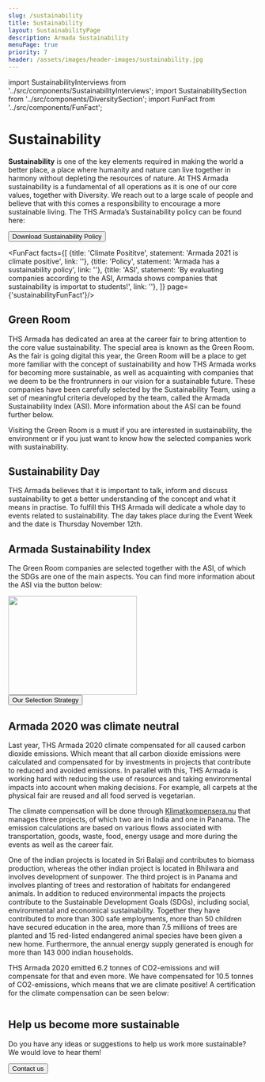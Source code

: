 ```yaml
---
slug: /sustainability
title: Sustainability
layout: SustainabilityPage
description: Armada Sustainability
menuPage: true
priority: 7
header: /assets/images/header-images/sustainability.jpg
---
```

import SustainabilityInterviews from '../src/components/SustainabilityInterviews'; 
import SustainabilitySection from '../src/components/DiversitySection';
import FunFact from '../src/components/FunFact';

<div className='sustainability-container'>

# Sustainability

   <p> <b id='sustainability-color'>Sustainability</b> is one of the key elements required in making the world a better place, a place where humanity and nature can live together in harmony without depleting the resources of nature. At THS Armada sustainability is a fundamental of all operations as it is one of our core values, together with Diversity. We reach out to a large scale of people and believe that with this comes a responsibility to encourage a more sustainable living. The THS Armada’s Sustainability policy can be found here: </p>

   <form id='submitForm' method='get' action='/assets/sustainability/Sustainability_Diversity-Policy.pdf'>
      <button type='submit'>Download Sustainability Policy</button>
   </form>

<SustainabilitySection left>

<FunFact facts={[
        {title: 'Climate Posititve', statement: 'Armada 2021 is climate positive', link: ''},
        {title: 'Policy', statement: 'Armada has a sustainability policy', link: ''},
        {title: 'ASI', statement: 'By evaluating companies according to the ASI, Armada shows companies that sustainability is importat to students!', link: ''},
      ]} page={'sustainabilityFunFact'}/>

## Green Room

   THS Armada has dedicated an area at the career fair to bring attention to the core value sustainability. The special area is known as the Green Room. As the fair is going digital this year, the Green Room will be a place to get more familiar with the concept of sustainability and how THS Armada works for becoming more sustainable, as well as acquainting with companies that we deem to be the frontrunners in our vision for a sustainable future. These companies have been carefully selected by the Sustainability Team, using a set of meaningful criteria developed by the team, called the Armada Sustainability Index (ASI). More information about the ASI can be found further below.

  Visiting the Green Room is a must if you are interested in sustainability, the environment or if you just want to know how the selected companies work with sustainability. <!--For this year there will also be some fun games in the Green Room! If you want to visit the virtual booths or get in touch with the companies remember to visit the digital fair at Graduateland.-->

</SustainabilitySection>
</div>

<div className='sustainability-day'>
   <div className='sustainability-container' style='padding-top: 0;'>

   <SustainabilitySection right>

## Sustainability Day

  THS Armada believes that it is important to talk, inform and discuss sustainability to get a better understanding of the concept and what it means in practise. To fulfill this THS Armada will dedicate a whole day to events related to sustainability. The day takes place during the Event Week and the date is Thursday November 12th.

   </SustainabilitySection>
   </div>
</div>

<div className='sustainability-container'>
<SustainabilitySection left>

## Armada Sustainability Index

The Green Room companies are selected together with the ASI, of which the SDGs are one of the main aspects. You can find more information about the ASI via the button below:

  <img alt='' className='background_Images middle' src='/assets/sustainability/ASI_criteria_small.jpg' height='200em' width='260em'/>
  <form id='submitForm' method='get' action='/assets/sustainability/ASI_criteria.jpg'>
     <button type='submit'>Our Selection Strategy</button>
  </form>

  </SustainabilitySection>

  <SustainabilitySection left>

  ## Armada 2020 was climate neutral

  Last year, THS Armada 2020 climate compensated for all caused carbon dioxide emissions. Which meant that all carbon dioxide emissions were calculated and compensated for by investments in projects that contribute to reduced and avoided emissions. In parallel with this, THS Armada is working hard with reducing the use of resources and taking environmental impacts into account when making decisions. For example, all carpets at the physical fair are reused and all food served is vegetarian.

  The climate compensation will be done through [Klimatkompensera.nu](https://klimatkompensera.se/) that manages three projects, of which two are in India and one in Panama. The emission calculations are based on various flows associated with transportation, goods, waste, food, energy usage and more during the events as well as the career fair.

  One of the indian projects is located in Sri Balaji and contributes to biomass production, whereas the other indian project is located in Bhilwara and involves development of sunpower. The third project is in Panama and involves planting of trees and restoration of habitats for endangered animals. In addition to reduced environmental impacts the projects contribute to the Sustainable Development Goals (SDGs), including social, environmental and economical sustainability. Together they have contributed to more than 300 safe employments, more than 50 children have secured education in the area, more than 7.5 millions of trees are planted and 15 red-listed endangered animal species have been given a new home. Furthermore, the annual energy supply generated is enough for more than 143 000 indian households.

THS Armada 2020 emitted 6.2 tonnes of CO2-emissions and will compensate for that and even more. We have compensated for 10.5 tonnes of CO2-emissions, which means that we are climate positive! A certification for the climate compensation can be seen below:

<img alt='' className='background_Images middle' src='/assets/klimatkompensation2020.jpg'/>  

  </SustainabilitySection>
</div>

<div className='sustainability-container'>
  <SustainabilitySection left>
  <SustainabilityInterviews/>
  </SustainabilitySection>
</div>

<div className='sustainability-container'>

  <SustainabilitySection right>

## Help us become more sustainable

   Do you have any ideas or suggestions to help us work more sustainable?  We would love to hear them!

   <form id='submitForm' method='get' action='/contact/'>
      <button type='submit'>Contact us</button>
   </form>

  </SustainabilitySection>

</div>